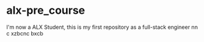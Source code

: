 # alx-pre_course
I'm now a ALX Student, this is my first repository as a full-stack engineer
nn c
xzbcnc
 bxcb
